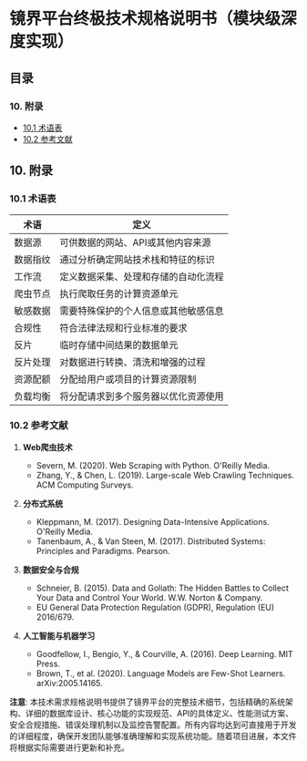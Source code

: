 # 镜界平台终极技术规格说明书（模块级深度实现）

## 目录

### 10. 附录
- [10.1 术语表](#101-术语表)
- [10.2 参考文献](#102-参考文献)

## 10. 附录

### 10.1 术语表

| 术语 | 定义 |
|------|------|
| 数据源 | 可供数据的网站、API或其他内容来源 |
| 数据指纹 | 通过分析确定网站技术栈和特征的标识 |
| 工作流 | 定义数据采集、处理和存储的自动化流程 |
| 爬虫节点 | 执行爬取任务的计算资源单元 |
| 敏感数据 | 需要特殊保护的个人信息或其他敏感信息 |
| 合规性 | 符合法律法规和行业标准的要求 |
| 反片 | 临时存储中间结果的数据单元 |
| 反片处理 | 对数据进行转换、清洗和增强的过程 |
| 资源配额 | 分配给用户或项目的计算资源限制 |
| 负载均衡 | 将分配请求到多个服务器以优化资源使用 |

### 10.2 参考文献

1. **Web爬虫技术**
   - Severn, M. (2020). Web Scraping with Python. O'Reilly Media.
   - Zhang, Y., & Chen, L. (2019). Large-scale Web Crawling Techniques. ACM Computing Surveys.

2. **分布式系统**
   - Kleppmann, M. (2017). Designing Data-Intensive Applications. O'Reilly Media.
   - Tanenbaum, A., & Van Steen, M. (2017). Distributed Systems: Principles and Paradigms. Pearson.

3. **数据安全与合规**
   - Schneier, B. (2015). Data and Goliath: The Hidden Battles to Collect Your Data and Control Your World. W.W. Norton & Company.
   - EU General Data Protection Regulation (GDPR), Regulation (EU) 2016/679.

4. **人工智能与机器学习**
   - Goodfellow, I., Bengio, Y., & Courville, A. (2016). Deep Learning. MIT Press.
   - Brown, T., et al. (2020). Language Models are Few-Shot Learners. arXiv:2005.14165.


**注意**: 本技术需求规格说明书提供了镜界平台的完整技术细节，包括精确的系统架构、详细的数据库设计、核心功能的实现规范、API的具体定义、性能测试方案、安全合规措施、错误处理机制以及监控告警配置。所有内容均达到可直接用于开发的详细程度，确保开发团队能够准确理解和实现系统功能。随着项目进展，本文件将根据实际需要进行更新和补充。
